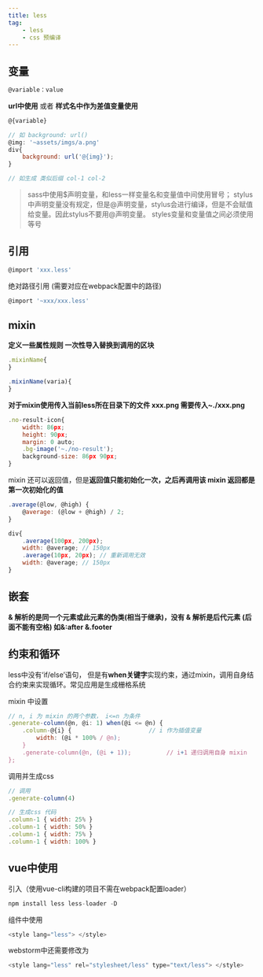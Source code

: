 ```yaml
---
title: less
tag: 
	- less
	- css 预编译
---
```


## 变量 

~~~javascript
@variable：value
~~~

**url中使用** 或者 **样式名中作为差值变量使用**

~~~javascript
@{variable}

// 如 background: url()
@img: '~assets/imgs/a.png'
div{
    background: url('@{img}');
}

// 如生成 类似后缀 col-1 col-2
~~~

> sass中使用$声明变量，和less一样变量名和变量值中间使用冒号； 
stylus中声明变量没有规定，但是@声明变量，stylus会进行编译，但是不会赋值给变量。因此stylus不要用@声明变量。 styles变量和变量值之间必须使用等号

<!--more-->

## 引用

~~~javascript
@import 'xxx.less'
~~~

绝对路径引用 (需要对应在webpack配置中的路径)

~~~javascript
@import '~xxx/xxx.less'
~~~

## mixin

**定义一些属性规则 一次性导入替换到调用的区块**

~~~javascript
.mixinName{
}

.mixinName(varia){
}
~~~

**对于mixin使用传入当前less所在目录下的文件 xxx.png 需要传入~./xxx.png**

~~~javascript
.no-result-icon{
    width: 86px;
    height: 90px;
    margin: 0 auto;
    .bg-image('~./no-result');
    background-size: 86px 90px;
}
~~~

mixin 还可以返回值，但是**返回值只能初始化一次，之后再调用该 mixin 返回都是第一次初始化的值**

```js
.average(@low, @high) {
    @average: (@low + @high) / 2;
}

div{
    .average(100px, 200px);
    width: @average; // 150px
    .average(10px, 20px); // 重新调用无效
    width: @average; // 150px
}
```

## 嵌套

**& 解析的是同一个元素或此元素的伪类(相当于继承)，没有 & 解析是后代元素 (后面不能有空格) 如&:after  &.footer**

## 约束和循环

less中没有‘if/else’语句， 但是有**when关键字**实现约束，通过mixin，调用自身结合约束来实现循环。常见应用是生成栅格系统

mixin 中设置

```javascript
// n, i 为 mixin 的两个参数， i<=n 为条件
.generate-column(@n, @i: 1) when(@i <= @n) {
    .column-@{i} {                      // i 作为插值变量
        width: (@i * 100% / @n);
    }
    .generate-column(@n, (@i + 1));          // i+1 递归调用自身 mixin
};
```

调用并生成css

```javascript
// 调用
.generate-column(4)

// 生成css 代码
.column-1 { width: 25% }
.column-1 { width: 50% }
.column-1 { width: 75% }
.column-1 { width: 100% }
```

## vue中使用

引入（使用vue-cli构建的项目不需在webpack配置loader）

~~~javascript
npm install less less-loader -D
~~~

组件中使用

~~~javascript
<style lang="less"> </style>
~~~

webstorm中还需要修改为

~~~javascript
<style lang="less" rel="stylesheet/less" type="text/less"> </style>
~~~